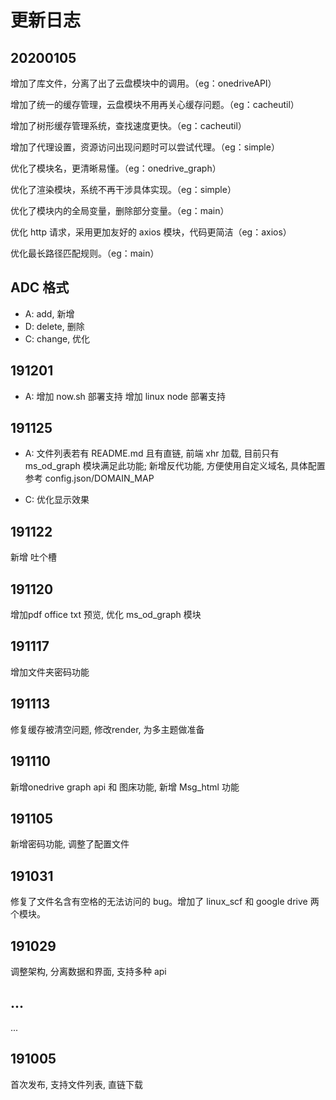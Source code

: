 # 更新日志

## 20200105

增加了库文件，分离了出了云盘模块中的调用。（eg：onedriveAPI）

增加了统一的缓存管理，云盘模块不用再关心缓存问题。（eg：cacheutil）

增加了树形缓存管理系统，查找速度更快。（eg：cacheutil）

增加了代理设置，资源访问出现问题时可以尝试代理。（eg：simple）


优化了模块名，更清晰易懂。（eg：onedrive_graph）

优化了渲染模块，系统不再干涉具体实现。（eg：simple）

优化了模块内的全局变量，删除部分变量。（eg：main）

优化 http 请求，采用更加友好的 axios 模块，代码更简洁（eg：axios）

优化最长路径匹配规则。（eg：main）

## ADC 格式

- A: add, 新增
- D: delete, 删除
- C: change, 优化

## 191201

- A:
增加 now.sh 部署支持
增加 linux node 部署支持

## 191125

- A: 
文件列表若有 README.md 且有直链, 前端 xhr 加载, 目前只有 ms_od_graph 模块满足此功能;
新增反代功能, 方便使用自定义域名, 具体配置参考 config.json/DOMAIN_MAP 

- C: 
优化显示效果

## 191122

新增 吐个槽

## 191120

增加pdf office txt 预览, 优化 ms_od_graph 模块

## 191117

增加文件夹密码功能

## 191113

修复缓存被清空问题, 修改render, 为多主题做准备

## 191110

新增onedrive graph api 和 图床功能, 新增 Msg_html 功能

## 191105

新增密码功能, 调整了配置文件

## 191031

修复了文件名含有空格的无法访问的 bug。增加了 linux_scf 和 google drive 两个模块。

## 191029

调整架构, 分离数据和界面, 支持多种 api

## ...

...

## 191005

首次发布, 支持文件列表, 直链下载
